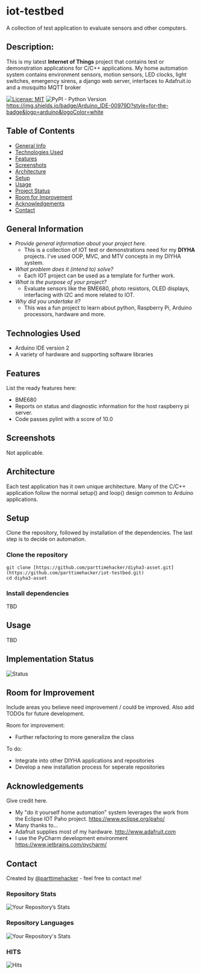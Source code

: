# iot-testbed
A collection of test application to evaluate sensors and other computers. 
## Description: 
This is my latest **Internet of Things** project that contains test or demonstration applications for C/C++ applications. My home automation system contains environment sensors, motion sensors, LED clocks, light switches, emergency sirens, a django web server, interfaces to Adafruit.io and a mosquitto MQTT broker

[![License: MIT](https://img.shields.io/badge/License-MIT-yellow.svg)](https://opensource.org/licenses/MIT)
![PyPI - Python Version](https://img.shields.io/pypi/pyversions/Django)
https://img.shields.io/badge/Arduino_IDE-00979D?style=for-the-badge&logo=arduino&logoColor=white
## Table of Contents
* [General Info](#general-information)
* [Technologies Used](#technologies-used)
* [Features](#features)
* [Screenshots](#screenshots)
* [Architecture](#architecture)
* [Setup](#setup)
* [Usage](#usage)
* [Project Status](#project-status)
* [Room for Improvement](#room-for-improvement)
* [Acknowledgements](#acknowledgements)
* [Contact](#contact)
## General Information
- *Provide general information about your project here.*
  - This is a collection of IOT test or demonstrations need for my **DIYHA** projects. I've used OOP, MVC, and MTV concepts in my DIYHA system.
- *What problem does it (intend to) solve?*
  - Each IOT project can be used as a template for further work.
- *What is the purpose of your project?*
  - Evaluate sensors like the BME680, photo resistors, OLED displays, interfacing with I2C and more related to IOT.
- *Why did you undertake it?*
  - This was a fun project to learn about python, Raspberry Pi, Arduino processors, hardware and more.
<!-- You don't have to answer all the questions - just the ones relevant to your project. -->
## Technologies Used
- Arduino IDE version 2
- A variety of hardware and supporting software libraries
## Features
List the ready features here:
- BME680 
- Reports on status and diagnostic information for the host raspberry pi server.
- Code passes pylint with a score of 10.0
## Screenshots
Not applicable.
<!-- ![Example screenshot](./diyhadiagram.png)-->
<!-- If you have screenshots you'd like to share, include them here. -->
## Architecture
Each test application has it own unique architecture. Many of the C/C++ application follow the normal setup() and loop() design common to Arduino applications.
<!-- 
![Example screenshot](./diyhadiagram.png)
<!-- If you have screenshots you'd like to share, include them here. -->
## Setup
Clone the repository, followed by installation of the dependencies. The last step is to decide on automation.
### Clone the repository 
```
git clone [https://github.com/parttimehacker/diyha3-asset.git](https://github.com/parttimehacker/iot-testbed.git)
cd diyha3-asset
```
### Install dependencies
TBD
## Usage
TBD
## Implementation Status
![Status](https://progress-bar.dev/80/?title=progress)
## Room for Improvement
Include areas you believe need improvement / could be improved. Also add TODOs for future development.

Room for improvement:
- Further refactoring to more generalize the class

To do:
- Integrate into other DIYHA applications and repositories
- Develop a new installation process for seperate repositories
## Acknowledgements
Give credit here.
- My "do it yourself home automation" system leverages the work from the Eclipse IOT Paho project. https://www.eclipse.org/paho/
- Many thanks to...
- Adafruit supplies most of my hardware. http://www.adafruit.com
- I use the PyCharm development environment https://www.jetbrains.com/pycharm/
## Contact
Created by [@parttimehacker](http://parttimehacker.io/) - feel free to contact me!
### Repository Stats
![Your Repository’s Stats](https://github-readme-stats.vercel.app/api?username=parttimehacker&show_icons=true)
### Repository Languages
![Your Repository's Stats](https://github-readme-stats.vercel.app/api/top-langs/?username=parttimehacker&theme=blue-green)
### HITS
![Hits](https://hitcounter.pythonanywhere.com/count/tag.svg?url=https://github.com/parttimehacker)
<!-- Optional -->
<!-- ## License -->
<!-- This project is open source and available under the [... License](). -->

<!-- You don't have to include all sections - just the one's relevant to your project -->
